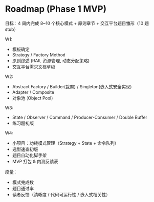 # Roadmap (Phase 1 MVP)

目标：4 周内完成 8~10 个核心模式 + 原则章节 + 交互平台题目雏形（10 题 stub）

W1:
- 模板确定
- Strategy / Factory Method
- 原则综述 (RAII, 资源管理, 动态分配策略)
- 交互平台需求文档草稿

W2:
- Abstract Factory / Builder(裁剪) / Singleton(嵌入式安全实现)
- Adapter / Composite
- 对象池 (Object Pool)

W3:
- State / Observer / Command / Producer-Consumer / Double Buffer
- 练习题初版

W4:
- 小项目：功耗模式管理（Strategy + State + 命令队列）
- 选型速查初版
- 题目自动化脚手架
- MVP 打包 & 内测反馈表

度量：
- 模式完成数
- 题目通过率
- 读者反馈（清晰度 / 代码可运行性 / 嵌入式相关性）
